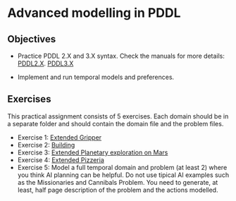 
# Advanced modelling in PDDL

## Objectives

* Practice PDDL 2.X and 3.X syntax. Check the manuals for more details:
[PDDL2.X](https://www.aaai.org/Papers/JAIR/Vol20/JAIR-2002.pdf).
[PDDL3.X](http://www.cs.yale.edu/homes/dvm/papers/pddl-ipc5.pdf)

* Implement and run temporal models and preferences.

## Exercises 
This practical assignment consists of 5 exercises. Each domain should be in a separate folder and should contain the domain file and the problem files.
 -  Exercise 1: [Extended Gripper](ExtendedGripper.md)
 -  Exercise 2: [Building](Building.md)
 -  Exercise 3: [Extended Planetary exploration on Mars](ExtPlanetaryExploration.md) 
 -  Exercise 4: [Extended Pizzeria](ExtPizza.md)
 -  Exercise 5: Model a full temporal domain and problem (at least 2) where you think AI planning can be helpful. Do not use tipical AI examples such as the Missionaries and Cannibals Problem. You need to generate, at least, half page description of the problem and the actions modelled. 
